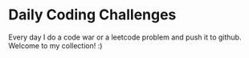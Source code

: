# Daily Coding Challenges

Every day I do a code war or a leetcode problem and push it to github. Welcome to my collection! :)


